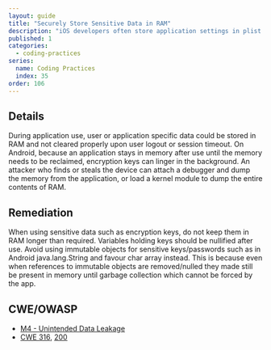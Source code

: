 ```yaml
---
layout: guide
title: "Securely Store Sensitive Data in RAM"
description: "iOS developers often store application settings in plist files which can be compromised in some situations."
published: 1
categories:
  - coding-practices
series:
  name: Coding Practices
  index: 35
order: 106
--- 
```


## Details 

During application use, user or application specific data could be stored in RAM and not cleared properly upon user logout or session timeout. On Android, because an application stays in memory after use until the memory needs to be reclaimed, encryption keys can linger in the background. An attacker who finds or steals the device can attach a debugger and dump the memory from the application, or load a kernel module to dump the entire contents of RAM.

## Remediation

When using sensitive data such as encryption keys, do not keep them in RAM longer than required. Variables holding keys should be nullified after use. Avoid using immutable objects for sensitive keys/passwords such as in Android java.lang.String and favour char array instead. This is because even when references to immutable objects are removed/nulled they made still be present in memory until garbage collection which cannot be forced by the app.

## CWE/OWASP

 * [M4 - Unintended Data Leakage](https://www.owasp.org/index.php/Mobile_Top_10_2014-M4)
 * [CWE 316](http://cwe.mitre.org/data/definitions/316.html), [200](http://cwe.mitre.org/data/definitions/200.html)